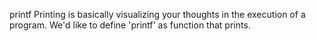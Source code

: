 printf
	Printing is basically visualizing your thoughts in the execution of a program.
	We'd like to define 'printf' as function that prints.
